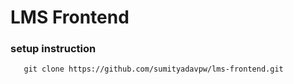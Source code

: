 # LMS Frontend

 ### setup instruction 

 ```
    git clone https://github.com/sumityadavpw/lms-frontend.git
 ```